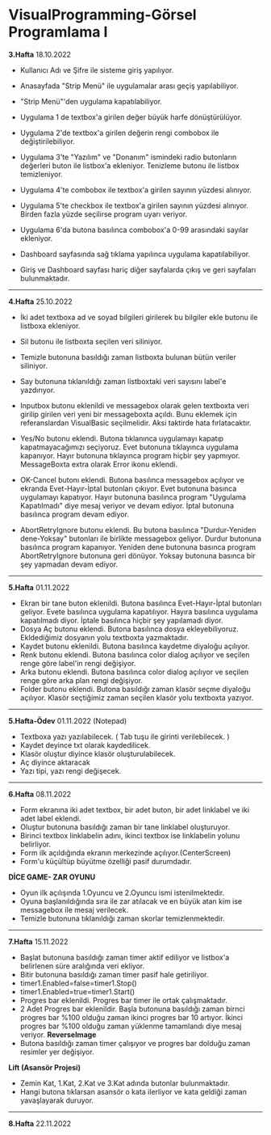 # VisualProgramming-Görsel Programlama I
**3.Hafta**
18.10.2022
- Kullanıcı Adı ve Şifre ile sisteme giriş yapılıyor.
- Anasayfada "Strip Menü" ile uygulamalar arası geçiş yapılabiliyor.
- "Strip Menü"'den uygulama kapatılabiliyor.
- Uygulama 1 de textbox'a girilen değer büyük harfe dönüştürülüyor.
- Uygulama 2'de textbox'a girilen değerin rengi combobox ile değiştirilebiliyor.
- Uygulama 3'te "Yazılım" ve "Donanım" ismindeki radio butonların değerleri buton ile
listbox'a ekleniyor. Tenizleme butonu ile listbox temizleniyor.
- Uygulama 4'te combobox ile textbox'a girilen sayının yüzdesi alınıyor.
- Uygulama 5'te checkbox ile textbox'a girilen sayının yüzdesi alınıyor. Birden fazla 
yüzde seçilirse program uyarı veriyor.
- Uygulama 6'da butona basılınca combobox'a 0-99 arasındaki sayılar ekleniyor.

- Dashboard sayfasında sağ tıklama yapılınca uygulama kapatılabiliyor.
- Giriş ve Dashboard sayfası hariç diğer sayfalarda çıkış ve geri sayfaları bulunmaktadır.
----------------------------------------------------------------------------------------------------------
**4.Hafta**
25.10.2022
- İki adet textboxa ad ve soyad bilgileri girilerek bu bilgiler ekle butonu ile listboxa ekleniyor.

- Sil butonu ile listboxta seçilen veri siliniyor.

- Temizle butonuna basıldığı zaman listboxta bulunan bütün veriler siliniyor.

- Say butonuna tıklanıldığı zaman listboxtaki veri sayısını label'e yazdırıyor.

- Inputbox butonu eklenildi ve messagebox olarak gelen textboxta veri girilip girilen veri yeni bir messageboxta açıldı. Bunu eklemek için referanslardan VisualBasic seçilmelidir. Aksi taktirde hata fırlatacaktır.

- Yes/No butonu eklendi. Butona tıklanınca uygulamayı kapatıp kapatmayacağımızı seçiyoruz. Evet butonuna tıklayınca uygulama kapanıyor. Hayır butonuna tıklayınca program hiçbir şey yapmıyor. MessageBoxta extra olarak Error ikonu eklendi.

- OK-Cancel butonı eklendi. Butona basılınca messagebox açılıyor ve ekranda Evet-Hayır-İptal butonları çıkıyor. Evet butonuna basınca uygulamayı kapatıyor. Hayır butonuna basılınca program "Uygulama Kapatılmadı" diye mesaj veriyor ve devam ediyor. İptal butonuna basılınca program devam ediyor.

- AbortRetryIgnore butonu eklendi. Bu butona basılınca "Durdur-Yeniden dene-Yoksay" butonları ile birlikte messagebox geliyor. Durdur butonuna basılınca program kapanıyor. Yeniden dene butonuna basınca program AbortRetryIgnore butonuna geri dönüyor. Yoksay butonuna basınca bir şey yapmadan devam ediyor.
----------------------------------------------------------------------------------------------------------
**5.Hafta**
01.11.2022
- Ekran bir tane buton eklenildi. Butona basılınca Evet-Hayır-İptal butonları geliyor. Evete basılınca uygulama kapatılıyor. Hayıra basılınca uygulama kapatılmadı diyor. İptale basılınca hiçbir şey yapılamadı diyor.
- Dosya Aç butonu eklendi. Butona basılınca dosya ekleyebiliyoruz. Ekldediğimiz dosyanın yolu textboxta yazmaktadır.
- Kaydet butonu eklenildi. Butona basılınca kaydetme diyaloğu açılıyor.
- Renk butonu eklendi. Butona basılınca color dialog açılıyor ve seçilen renge göre label'in rengi değişiyor.
- Arka butonu eklendi. Butona basılınca color dialog açılıyor ve seçilen renge göre arka plan rengi değişiyor.
- Folder butonu eklendi. Butona basıldığı zaman klasör seçme diyaloğu açılıyor. Klasör seçtiğimiz zaman seçilen klasör yolu textboxta yazıyor.
----------------------------------------------------------------------------------------------------------
**5.Hafta-Ödev**
01.11.2022 (Notepad)
- Textboxa yazı yazılabilecek. ( Tab tuşu ile girinti verilebilecek. )
- Kaydet deyince txt olarak kaydedilicek.
- Klasör oluştur diyince klasör oluşturulabilecek.
- Aç diyince aktaracak
- Yazı tipi, yazı rengi değişecek.
----------------------------------------------------------------------------------------------------------
**6.Hafta**
08.11.2022
- Form ekranına iki adet textbox, bir adet buton, bir adet linklabel ve iki adet label eklendi.
- Oluştur butonuna basıldığı zaman bir tane linklabel oluşturuyor.
- Birinci textbox linklabelin adını, ikinci textbox ise linklabelin yolunu belirliyor.
- Form ilk açıldığında ekranın merkezinde açılıyor.(CenterScreen)
- Form'u küçültüp büyütme özelliği pasif durumdadır.

**DİCE GAME- ZAR OYUNU**
- Oyun ilk açılışında 1.Oyuncu ve 2.Oyuncu ismi istenilmektedir.
- Oyuna başlanıldığında sıra ile zar atılacak ve en büyük atan kim ise messagebox ile mesaj verilecek.
- Temizle butonuna tıklanıldığı zaman skorlar temizlenmektedir.

----------------------------------------------------------------------------------------------------------
**7.Hafta**
15.11.2022
- Başlat butonuna basıldığı zaman timer aktif ediliyor ve listbox'a belirlenen süre aralığında veri ekliyor.
- Bitir butonuna basıldığı zaman timer pasif hale getiriliyor.
- timer1.Enabled=false=timer1.Stop()
- timer1.Enabled=true=timer1.Start()
- Progres bar eklenildi. Progres bar timer ile ortak çalışmaktadır.
- 2 Adet Progres bar eklenildir. Başla butonuna basıldığı zaman birnci progres bar %100 olduğu zaman ikinci progres bar 10 artıyor. İkinci progres bar %100 olduğu zaman yüklenme tamamlandı diye mesaj veriyor.
**ReverseImage**
- Butona basıldığı zaman timer çalışıyor ve progres bar dolduğu zaman resimler yer değişiyor.

**Lift (Asansör Projesi)**
- Zemin Kat, 1.Kat, 2.Kat ve 3.Kat adında butonlar bulunmaktadır.
- Hangi butona tıklarsan asansör o kata ilerliyor ve kata geldiği zaman yavaşlayarak duruyor.
----------------------------------------------------------------------------------------------------------
**8.Hafta**
22.11.2022